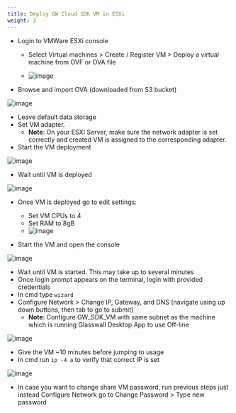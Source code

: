 ```yaml
---
title: Deploy GW Cloud SDK VM in ESXi
weight: 3
---
```


- Login to  VMWare ESXi console
   - Select Virtual machines > Create / Register VM > Deploy a virtual machine from OVF or OVA file

   - ![image](https://user-images.githubusercontent.com/70108899/114046803-6f4a1680-9889-11eb-93be-0ba78276671e.png)

- Browse and import OVA (downloaded from S3 bucket)

![image](https://user-images.githubusercontent.com/70108899/114047241-d23bad80-9889-11eb-8b17-5771db9f0aa5.png)

- Leave default data storage 
- Set VM adapter. 
   - **Note**: On your ESXI  Server, make sure the network adapter is set correctly and created VM is assigned to the corresponding adapter. 
- Start the VM deployment

![image](https://user-images.githubusercontent.com/70108899/114047499-031be280-988a-11eb-8bc0-f09ab491f988.png)

- Wait until VM is deployed

![image](https://user-images.githubusercontent.com/70108899/114047591-14fd8580-988a-11eb-8327-7825fa778071.png)

- Once VM is deployed go to edit settings:
   - Set VM CPUs to 4
   - Set RAM to 8gB
   - ![image](https://user-images.githubusercontent.com/70108899/114286820-6c564e00-9a62-11eb-86bf-47b63028f15d.png)

- Start the VM and open the console

![image](https://user-images.githubusercontent.com/70108899/114047708-2e063680-988a-11eb-941a-b05c0c9c84ea.png)

- Wait until VM is started. This may take up to several minutes
- Once login prompt appears on the terminal, login with provided credentials
- In cmd type `wizard`
- Configure Network > Change IP, Gateway, and DNS (navigate using up down buttons, then tab to go to submit) 
    - **Note**: Configure GW_SDK_VM with same subnet as the machine which is running Glasswall Desktop App to use Off-line

![image](https://user-images.githubusercontent.com/70108899/114047817-45ddba80-988a-11eb-98b8-8c85aa4c74e0.png)

- Give the VM ~10 minutes before jumping to usage
- In cmd run `ip -4 a` to verify that correct IP is set

![image](https://user-images.githubusercontent.com/70108899/114048052-7faec100-988a-11eb-819f-ddf211b916f6.png)

- In case you want to change share VM password, run previous steps just instead Configure Network go to Change Password > Type new password
